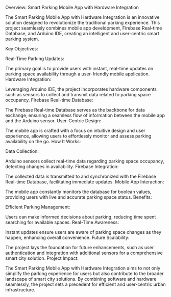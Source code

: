 Overview: Smart Parking Mobile App with Hardware Integration

The Smart Parking Mobile App with Hardware Integration is an innovative solution designed to revolutionize the traditional parking experience. This project seamlessly combines mobile app development, Firebase Real-time Database, and Arduino IDE, creating an intelligent and user-centric smart parking system.

Key Objectives:

Real-Time Parking Updates:

The primary goal is to provide users with instant, real-time updates on parking space availability through a user-friendly mobile application.
Hardware Integration:

Leveraging Arduino IDE, the project incorporates hardware components such as sensors to collect and transmit data related to parking space occupancy.
Firebase Real-time Database:

The Firebase Real-time Database serves as the backbone for data exchange, ensuring a seamless flow of information between the mobile app and the Arduino sensor.
User-Centric Design:

The mobile app is crafted with a focus on intuitive design and user experience, allowing users to effortlessly monitor and assess parking availability on the go.
How It Works:

Data Collection:

Arduino sensors collect real-time data regarding parking space occupancy, detecting changes in availability.
Firebase Integration:

The collected data is transmitted to and synchronized with the Firebase Real-time Database, facilitating immediate updates.
Mobile App Interaction:

The mobile app constantly monitors the database for boolean values, providing users with live and accurate parking space status.
Benefits:

Efficient Parking Management:

Users can make informed decisions about parking, reducing time spent searching for available spaces.
Real-Time Awareness:

Instant updates ensure users are aware of parking space changes as they happen, enhancing overall convenience.
Future Scalability:

The project lays the foundation for future enhancements, such as user authentication and integration with additional sensors for a comprehensive smart city solution.
Project Impact:

The Smart Parking Mobile App with Hardware Integration aims to not only simplify the parking experience for users but also contribute to the broader landscape of smart city solutions. By combining software and hardware seamlessly, the project sets a precedent for efficient and user-centric urban infrastructure.

